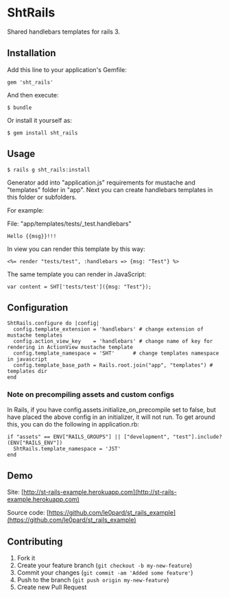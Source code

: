 # ShtRails

Shared handlebars templates for rails 3.

## Installation

Add this line to your application's Gemfile:

    gem 'sht_rails'

And then execute:

    $ bundle

Or install it yourself as:

    $ gem install sht_rails

## Usage

    $ rails g sht_rails:install

Generator add into "application.js" requirements for mustache and "templates" folder in "app". Next you can create handlebars templates in this folder or subfolders.

For example:

File: "app/templates/tests/_test.handlebars"

    Hello {{msg}}!!!

In view you can render this template by this way:

    <%= render "tests/test", :handlebars => {msg: "Test"} %> 

The same template you can render in JavaScript:

    var content = SHT['tests/test']({msg: "Test"});

## Configuration

    ShtRails.configure do |config|
      config.template_extension = 'handlebars' # change extension of mustache templates
      config.action_view_key    = 'handlebars' # change name of key for rendering in ActionView mustache template
      config.template_namespace = 'SHT'      # change templates namespace in javascript
      config.template_base_path = Rails.root.join("app", "templates") # templates dir
    end

### Note on precompiling assets and custom configs

In Rails, if you have config.assets.initialize\_on\_precompile set to false, but have placed the above config in an initializer, it will not run. To get around this, you can do the following in application.rb:

    if "assets" == ENV["RAILS_GROUPS"] || ["development", "test"].include?(ENV["RAILS_ENV"])
      ShtRails.template_namespace = 'JST'
    end


## Demo

Site: [http://st-rails-example.herokuapp.com](http://st-rails-example.herokuapp.com)

Source code: [https://github.com/le0pard/st_rails_example](https://github.com/le0pard/st_rails_example)

## Contributing

1. Fork it
2. Create your feature branch (`git checkout -b my-new-feature`)
3. Commit your changes (`git commit -am 'Added some feature'`)
4. Push to the branch (`git push origin my-new-feature`)
5. Create new Pull Request
